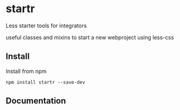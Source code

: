 # startr
Less starter tools for integrators

useful classes and mixins to start a new webproject using less-css

## Install

Install from npm

    npm install startr --save-dev

## Documentation


